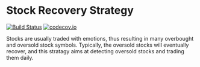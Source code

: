 # Stock Recovery Strategy

[![Build Status](https://travis-ci.org/zhengwang1990/stock.svg?branch=master)](https://travis-ci.org/zhengwang1990/stock)
[![codecov.io](https://codecov.io/gh/zhengwang1990/stock/branch/master/graphs/badge.svg)](https://codecov.io/github/zhengwang1990/stock)

Stocks are usually traded with emotions, thus resulting in many overbought and oversold stock symbols. Typically, the oversold stocks will eventually recover, and this stratagy aims at detecting oversold stocks and trading them daily.
